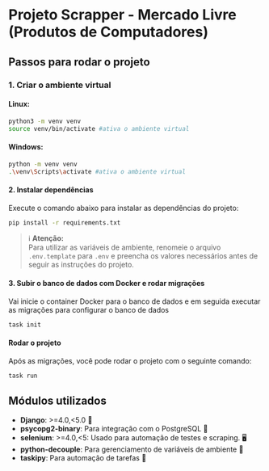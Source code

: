 # Projeto Scrapper - Mercado Livre (Produtos de Computadores)

## Passos para rodar o projeto

### 1. Criar o ambiente virtual

#### Linux:

```bash
python3 -m venv venv
source venv/bin/activate #ativa o ambiente virtual
```

#### Windows:

```bash
python -m venv venv
.\venv\Scripts\activate #ativa o ambiente virtual
```
#### 2. Instalar dependências

Execute o comando abaixo para instalar as dependências do projeto:
```bash
pip install -r requirements.txt
```

> ℹ️ **Atenção:**  
> Para utilizar as variáveis de ambiente, renomeie o arquivo `.env.template` para `.env` e preencha os valores necessários antes de seguir as instruções do projeto.

#### 3. Subir o banco de dados com Docker e rodar migrações

Vai inicie o container Docker para o banco de dados e em seguida executar as migrações para configurar o banco de dados
```bash
task init
```

#### Rodar o projeto
Após as migrações, você pode rodar o projeto com o seguinte comando:
```bash
task run
```

## Módulos utilizados

- **Django**: >=4.0,<5.0 🚀
- **psycopg2-binary**: Para integração com o PostgreSQL 🐘
- **selenium**: >=4.0,<5: Usado para automação de testes e scraping. 🖥️
- **python-decouple**: Para gerenciamento de variáveis de ambiente 🌱
- **taskipy**: Para automação de tarefas 🔧